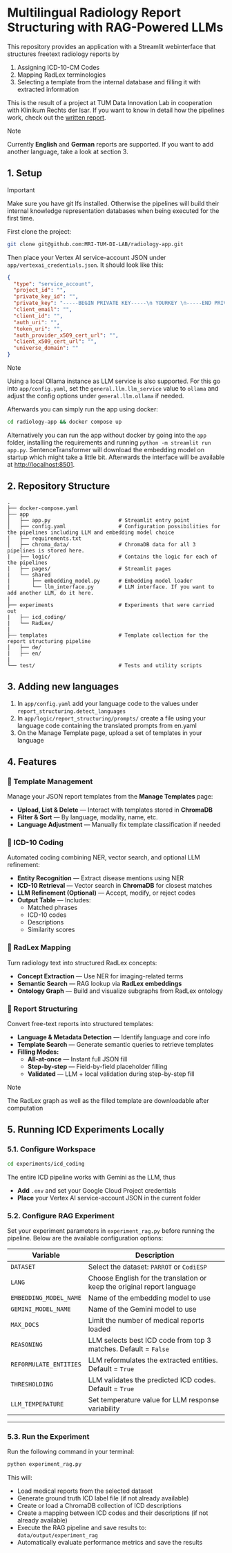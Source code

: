 # Multilingual Radiology Report Structuring with RAG-Powered LLMs

This repository provides an application with a Streamlit webinterface that structures freetext radiology reports by 
  1. Assigning ICD-10-CM Codes
  2. Mapping RadLex terminologies
  3. Selecting a template from the internal database and filling it with extracted information

This is the result of a project at TUM Data Innovation Lab in cooperation with Klinikum Rechts der Isar. If you want to know in detail how the pipelines work, check out the [written report](https://google.com).

> [!NOTE]
> Currently **English** and **German** reports are supported. If you want to add another language, take a look at section 3.

## 1. Setup

> [!IMPORTANT]  
> Make sure you have git lfs installed. Otherwise the pipelines will build their internal knowledge representation databases when being executed for the first time.

First clone the project:
```bash
git clone git@github.com:MRI-TUM-DI-LAB/radiology-app.git
```

Then place your Vertex AI service-account JSON under `app/vertexai_credentials.json`. It should look like this:

```json
{
  "type": "service_account",
  "project_id": "",
  "private_key_id": "",
  "private_key": "-----BEGIN PRIVATE KEY-----\n YOURKEY \n-----END PRIVATE KEY-----\n",
  "client_email": "",
  "client_id": "",
  "auth_uri": "",
  "token_uri": "",
  "auth_provider_x509_cert_url": "",
  "client_x509_cert_url": "",
  "universe_domain": ""
}
```

> [!NOTE]  
> Using a local Ollama instance as LLM service is also supported. For this go into `app/config.yaml`, set the `general.llm.llm_service` value to `ollama` and adjust the config options under `general.llm.ollama` if needed.

Afterwards you can simply run the app using docker:
```bash
cd radiology-app && docker compose up
```
Alternatively you can run the app without docker by going into the `app` folder, installing the requirements and running `python -m streamlit run app.py`. 
SentenceTransformer will download the embedding model on startup which might take a little bit.
Afterwards the interface will be available at [http://localhost:8501](http://localhost:8501).

##  2. Repository Structure

```text
.
├── docker-compose.yaml
├── app
│   ├── app.py                      # Streamlit entry point
│   ├── config.yaml                 # Configuration possibilities for the pipelines including LLM and embedding model choice
│   ├── requirements.txt
│   ├── chroma_data/                # ChromaDB data for all 3 pipelines is stored here.
|   ├── logic/                      # Contains the logic for each of the pipelines
|   ├── pages/                      # Streamlit pages
|   └── shared
|       ├── embedding_model.py      # Embedding model loader
|       └── llm_interface.py        # LLM interface. If you want to add another LLM, do it here.
|
├── experiments                     # Experiments that were carried out
|   ├── icd_coding/                
|   └── RadLex/
|
├── templates                       # Template collection for the report structuring pipeline
│   ├── de/
|   ├── en/
|
└── test/                           # Tests and utility scripts

```

## 3. Adding new languages

  1. In `app/config.yaml` add your language code to the values under `report_structuring.detect_languages`
  2. In `app/logic/report_structuring/prompts/` create a file using your language code containing the translated prompts from en.yaml
  3. On the Manage Template page, upload a set of templates in your language

##  4. Features

### 📁 Template Management

Manage your JSON report templates from the **Manage Templates** page:

- **Upload, List & Delete** — Interact with templates stored in **ChromaDB**
- **Filter & Sort** — By language, modality, name, etc.
- **Language Adjustment** — Manually fix template classification if needed

### 🏥 ICD-10 Coding

Automated coding combining NER, vector search, and optional LLM refinement:

- **Entity Recognition** — Extract disease mentions using NER
- **ICD-10 Retrieval** — Vector search in **ChromaDB** for closest matches
- **LLM Refinement (Optional)** — Accept, modify, or reject codes
- **Output Table** — Includes:
  - Matched phrases  
  - ICD-10 codes  
  - Descriptions  
  - Similarity scores

### 🧬 RadLex Mapping

Turn radiology text into structured RadLex concepts:

- **Concept Extraction** — Use NER for imaging-related terms
- **Semantic Search** — RAG lookup via **RadLex embeddings**
- **Ontology Graph** — Build and visualize subgraphs from RadLex ontology

### 🧾 Report Structuring

Convert free-text reports into structured templates:

- **Language & Metadata Detection** — Identify language and core info
- **Template Search** — Generate semantic queries to retrieve templates
- **Filling Modes:**
  - **All-at-once** — Instant full JSON fill  
  - **Step-by-step** — Field-by-field placeholder filling  
  - **Validated** — LLM + local validation during step-by-step fill

> [!NOTE]
> The RadLex graph as well as the filled template are downloadable after computation

## 5. Running ICD Experiments Locally

### 5.1. Configure Workspace

```bash
cd experiments/icd_coding
```

The entire ICD pipeline works with Gemini as the LLM, thus 

- **Add** `.env` and set your Google Cloud Project credentials
- **Place** your Vertex AI service-account JSON in the current folder

### 5.2. Configure RAG Experiment

Set your experiment parameters in `experiment_rag.py` before running the pipeline. Below are the available configuration options:

| Variable                | Description |
|-------------------------|-------------|
| `DATASET`               | Select the dataset: `PARROT` or `CodiESP` |
| `LANG`                  | Choose English for the translation or keep the original report language |
| `EMBEDDING_MODEL_NAME`  | Name of the embedding model to use |
| `GEMINI_MODEL_NAME`     | Name of the Gemini model to use |
| `MAX_DOCS`              | Limit the number of medical reports loaded |
| `REASONING`             | LLM selects best ICD code from top 3 matches. Default = `False` |
| `REFORMULATE_ENTITIES`  | LLM reformulates the extracted entities. Default = `True` |
| `THRESHOLDING`          | LLM validates the predicted ICD codes. Default = `True` |
| `LLM_TEMPERATURE`       | Set temperature value for LLM response variability |

---

### 5.3. Run the Experiment

Run the following command in your terminal:

```bash
python experiment_rag.py
```

This will:

- Load medical reports from the selected dataset
- Generate ground truth ICD label file (if not already available)
- Create or load a ChromaDB collection of ICD descriptions 
- Create a mapping between ICD codes and their descriptions (if not already available)
- Execute the RAG pipeline and save results to: `data/output/experiment_rag`
- Automatically evaluate performance metrics and save the results

